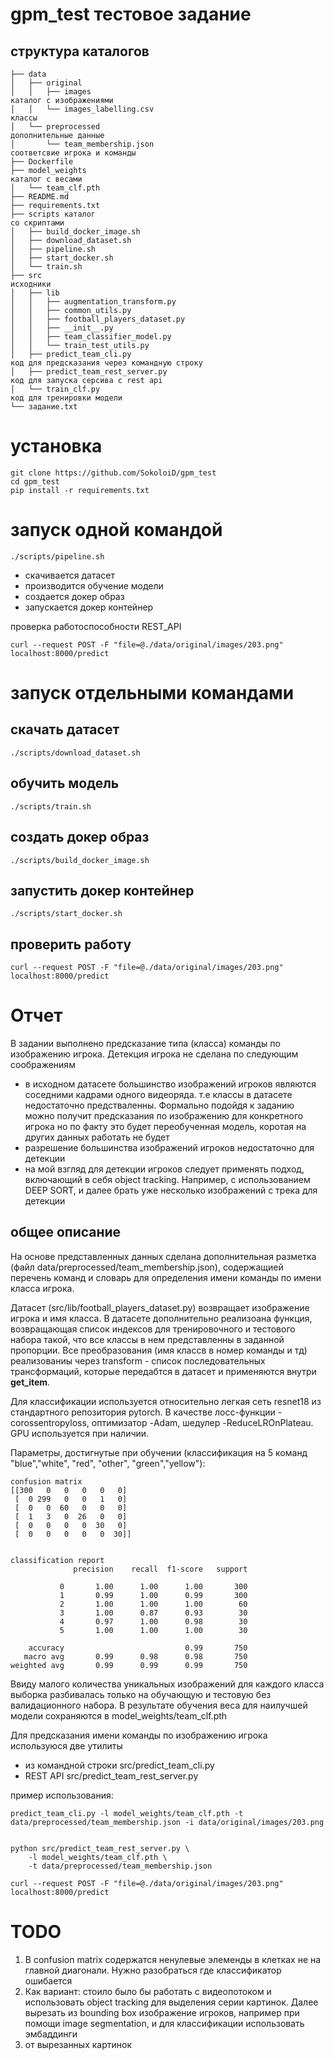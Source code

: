 # gpm_test  тестовое задание
## структура каталогов

```
├── data
│   ├── original
│   │   ├── images                                                      каталог с изображениями
│   │   └── images_labelling.csv                                        классы
│   └── preprocessed                                                    дополнительные данные
│       └── team_membership.json                                        соответсвие игрока и команды
├── Dockerfile     
├── model_weights                                                       каталог с весами
│   └── team_clf.pth
├── README.md
├── requirements.txt
├── scripts каталог                                                     со скриптами 
│   ├── build_docker_image.sh  
│   ├── download_dataset.sh
│   ├── pipeline.sh     
│   ├── start_docker.sh
│   └── train.sh
├── src                                                                 исходники 
│   ├── lib
│   │   ├── augmentation_transform.py
│   │   ├── common_utils.py
│   │   ├── football_players_dataset.py
│   │   ├── __init__.py
│   │   ├── team_classifier_model.py
│   │   └── train_test_utils.py
│   ├── predict_team_cli.py                                             код для предсказания через командную строку
│   ├── predict_team_rest_server.py                                     код для запуска серсива с rest api
│   └── train_clf.py                                                    код для тренировки модели
└── задание.txt
```

# установка 
```
git clone https://github.com/SokoloiD/gpm_test
cd gpm_test
pip install -r requirements.txt
```


# запуск одной командой
```commandline
./scripts/pipeline.sh 
```
- скачивается датасет
- производится обучение модели
- создается докер образ
- запускается докер контейнер

проверка работоспособности REST_API
```commandline
curl --request POST -F "file=@./data/original/images/203.png"   localhost:8000/predict

```

# запуск отдельными командами
##  скачать датасет
```commandline
./scripts/download_dataset.sh

```
##  обучить модель
```commandline
./scripts/train.sh

```
## создать докер образ
```commandline
./scripts/build_docker_image.sh

```
## запустить  докер контейнер
```commandline
./scripts/start_docker.sh
```
## проверить работу
```commandline
curl --request POST -F "file=@./data/original/images/203.png"   localhost:8000/predict
```





# Отчет

В задании выполнено предсказание типа (класса) команды по изображению игрока. Детекция игрока не  сделана по следующим соображениям
- в исходном датасете большинство изображений игроков являются соседними кадрами одного видеоряда. т.е классы в датасете недостаточно предстваленны. Формально подойдя  к заданию можно получит предсказания по изображению для конкретного игрока
но по факту это будет переобученная модель, коротая на других данных работать не будет
- разрешение большинства изображений игроков недостаточно для детекции
- на мой взгляд для детекции игроков следует применять  подход, включающий в себя object tracking.
Например, с использованием DEEP SORT, и далее брать уже несколько изображений с трека для детекции

## общее описание

На основе представленных данных сделана дополнительная разметка (файл data/preprocessed/team_membership.json), содержащией перечень
команд и словарь для определения имени команды по имени класса игрока.

Датасет (src/lib/football_players_dataset.py) возвращает изображение игрока и имя класса. 
В датасете дополнительно реализоана функция, возвращающая список индексов для тренировочного и тестового 
набора такой, что все классы в нем представленны в заданной пропорции. Все преобразования (имя классв в номер команды и тд)
реализованиы через transform - список последовательных трансформаций, которые передабтся в датасет и применяются внутри 
__get_item__.

Для классификации используется относительно легкая сеть resnet18 из стандартного репозитория pytorch. 
В качестве лосс-функции - corossentropyloss, оптимизатор -Adam, шедулер -ReduceLROnPlateau. GPU используется при наличии. 


Параметры, достигнутые при обучении (классификация на 5 команд "blue","white", "red", "other", "green","yellow"):
```commandline
confusion matrix
[[300   0   0   0   0   0]
 [  0 299   0   0   1   0]
 [  0   0  60   0   0   0]
 [  1   3   0  26   0   0]
 [  0   0   0   0  30   0]
 [  0   0   0   0   0  30]]


classification report
              precision    recall  f1-score   support

           0       1.00      1.00      1.00       300
           1       0.99      1.00      0.99       300
           2       1.00      1.00      1.00        60
           3       1.00      0.87      0.93        30
           4       0.97      1.00      0.98        30
           5       1.00      1.00      1.00        30

    accuracy                           0.99       750
   macro avg       0.99      0.98      0.98       750
weighted avg       0.99      0.99      0.99       750

```

Ввиду малого количества уникальных изображений для каждого класса  выборка разбивалась только на обучающую и тестовую 
без валидационного набора. 
В результате обучения веса для наилучшей модели сохраняются в model_weights/team_clf.pth


Для предсказания имени команды по изображению игрока используюся две утилиты
- из командной строки src/predict_team_cli.py
- REST API  src/predict_team_rest_server.py

пример использования:

```commandline
predict_team_cli.py -l model_weights/team_clf.pth -t data/preprocessed/team_membership.json -i data/original/images/203.png
```

```commandline

python src/predict_team_rest_server.py \
    -l model_weights/team_clf.pth \
    -t data/preprocessed/team_membership.json
    
curl --request POST -F "file=@./data/original/images/203.png" localhost:8000/predict

```
# TODO

1. В confusion matrix содержатся ненулевые элеменды в клетках не на главной диагонали. Нужно разобраться где классификатор ошибается
2. Как вариант: стоило было бы работать с видеопотоком и использовать object tracking для выделения серии картинок.
Далее вырезать из bounding box изображение игроков, например при помощи image segmentation, и для классификации использовать эмбаддинги 
3. от вырезанных картинок



